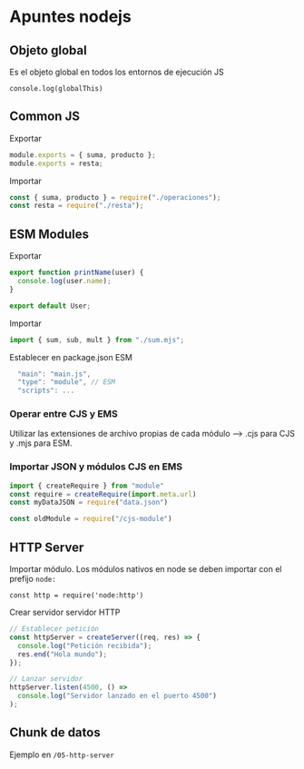 # Apuntes nodejs

## Objeto global

Es el objeto global en todos los entornos de ejecución JS

`console.log(globalThis)`

## Common JS

Exportar

```js
module.exports = { suma, producto };
module.exports = resta;
```

Importar

```js
const { suma, producto } = require("./operaciones");
const resta = require("./resta");
```

## ESM Modules

Exportar

```js
export function printName(user) {
  console.log(user.name);
}

export default User;
```

Importar

```js
import { sum, sub, mult } from "./sum.mjs";
```

Establecer en package.json ESM

```js
  "main": "main.js",
  "type": "module", // ESM
  "scripts": ...
```

### Operar entre CJS y EMS

Utilizar las extensiones de archivo propias de cada módulo --> .cjs para CJS y .mjs para ESM.

### Importar JSON y módulos CJS en EMS

```js
import { createRequire } from "module"
const require = createRequire(import.meta.url)
const myDataJSON = require("data.json")

const oldModule = require("/cjs-module")
```

## HTTP Server

Importar módulo. Los módulos nativos en node se deben importar con el prefijo `node:`

`const http = require('node:http')`

Crear servidor servidor HTTP

```js
// Establecer petición
const httpServer = createServer((req, res) => {
  console.log("Petición recibida");
  res.end("Hola mundo");
});

// Lanzar servidor
httpServer.listen(4500, () =>
  console.log("Servidor lanzado en el puerto 4500")
);
```

## Chunk de datos

Ejemplo en `/05-http-server`

